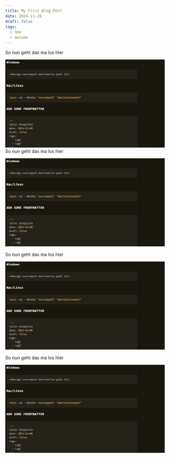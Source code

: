 ```yaml
---
title: My First Blog Post
date: 2024-11-28
draft: false
tags:
  - new
  - awsome
---
```

So nun geht das ma los hier

![Image Description](/images/Screenshot%202024-11-28%20125938.png)So nun geht das ma los hier

![Image Description](/images/Screenshot%202024-11-28%20125938.png)



So nun geht das ma los hier

![Image Description](/images/Screenshot%202024-11-28%20125938.png)


So nun geht das ma los hier

![Image Description](/images/Screenshot%202024-11-28%20125938.png)